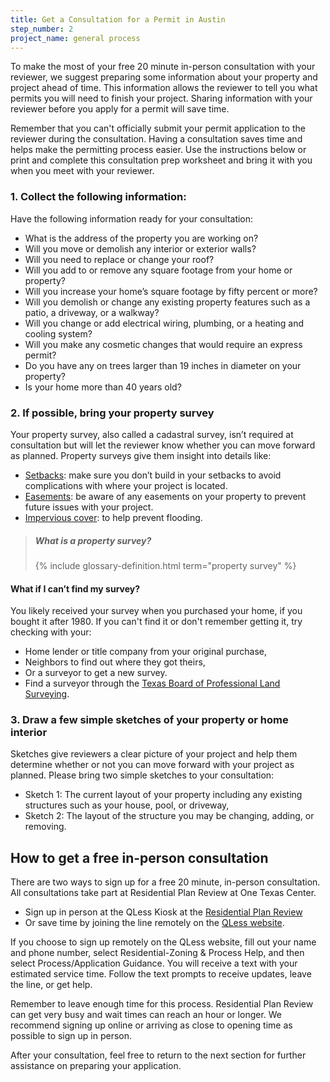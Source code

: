 ```yaml
---
title: Get a Consultation for a Permit in Austin
step_number: 2
project_name: general process
---
```



To make the most of your free 20 minute in-person consultation with your reviewer, we suggest preparing some information about your property and project ahead of time. This information allows the reviewer to tell you what permits you will need to finish your project. Sharing information with your reviewer before you apply for a permit will save time.

Remember that you can't officially submit your permit application to the reviewer during the consultation. Having a consultation saves time and helps make the permitting process easier. Use the instructions below or print and complete this consultation prep worksheet and bring it with you when you meet with your reviewer.

### 1. Collect the following information:

Have the following information ready for your consultation:

* What is the address of the property you are working on?
* Will you move or demolish any interior or exterior walls?
* Will you need to replace or change your roof?
* Will you add to or remove any square footage from your home or property?
* Will you increase your home’s square footage by fifty percent or more?
* Will you demolish or change any existing property features such as a patio, a driveway, or a walkway?
* Will you change or add electrical wiring, plumbing, or a heating and cooling system?
* Will you make any cosmetic changes that would require an express permit?
* Do you have any on trees larger than 19 inches in diameter on your property?
* Is your home more than 40 years old?

### 2. If possible, bring your property survey

Your property survey, also called a cadastral survey, isn’t required at consultation but will let the reviewer know whether you can move forward as planned. Property surveys give them insight into details like:

* [Setbacks](/resources/glossary/setback): make sure you don’t build in your setbacks to avoid complications with where your project is located.
* [Easements](/resources/glossary/easement): be aware of any easements on your property to prevent future issues with your project.
* [Impervious cover](/resources/glossary/impervious-cover): to help prevent flooding.

> ##### What is a property survey?
>
> {% include glossary-definition.html term="property survey" %}

#### What if I can’t find my survey?

You likely received your survey when you purchased your home, if you bought it after 1980. If you can't find it or don't remember getting it, try checking with your:

* Home lender or title company from your original purchase,
* Neighbors to find out where they got theirs,
* Or a surveyor to get a new survey.
* Find a surveyor through the [Texas Board of Professional Land Surveying](http://txls.texas.gov).

### 3. Draw a few simple sketches of your property or home interior

Sketches give reviewers a clear picture of your project and help them determine whether or not you can move forward with your project as planned. Please bring two simple sketches to your consultation:

* Sketch 1: The current layout of your property including any existing structures such as your house, pool, or driveway,
* Sketch 2: The layout of the structure you may be changing, adding, or removing.

## How to get a free in-person consultation

There are two ways to sign up for a free 20 minute, in-person consultation. All consultations take part at Residential Plan Review at One Texas Center.

* Sign up in person at the QLess Kiosk at the [Residential Plan Review](/contact/#residential-plan-review)
* Or save time by joining the line remotely on the [QLess website](https://kiosk.qless.com/kiosk/app/home/19062?queues=63813,65072,64852,64862,66812).

If you choose to sign up remotely on the QLess website, fill out your name and phone number, select Residential-Zoning & Process Help, and then select Process/Application Guidance. You will receive a text with your estimated service time. Follow the text prompts to receive updates, leave the line, or get help.

Remember to leave enough time for this process. Residential Plan Review can get very busy and wait times can reach an hour or longer. We recommend signing up online or arriving as close to opening time as possible to sign up in person.

After your consultation, feel free to return to the next section for further assistance on preparing your application.